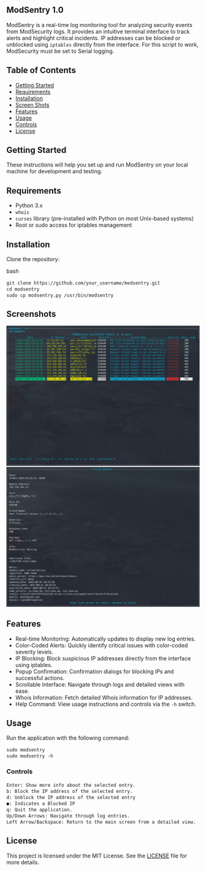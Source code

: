 ## ModSentry 1.0

ModSentry is a real-time log monitoring tool for analyzing security events from ModSecurity logs. It provides an intuitive terminal interface to track alerts and highlight critical incidents. IP addresses can be blocked or unblocked using `iptables` directly from the interface. For this script to work, ModSecurity must be set to Serial logging.

## Table of Contents

- [Getting Started](#getting-started)
- [Requirements](#Requirements)
- [Installation](#installation)
- [Screen Shots](#screenshots)
- [Features](#features)
- [Usage](#usage)
- [Controls](#controls)
- [License](#license)

## Getting Started

These instructions will help you set up and run ModSentry on your local machine for development and testing.

## Requirements

- Python 3.x
- `whois`
- `curses` library (pre-installed with Python on most Unix-based systems)
- Root or sudo access for iptables management

## Installation

Clone the repository:

bash
```
git clone https://github.com/your_username/modsentry.git
cd modsentry
sudo cp modsentry.py /usr/bin/modsentry
```
## Screenshots
<img src="https://raw.githubusercontent.com/yodabytz/modsentry/refs/heads/main/modsentry.png?raw=true" width="600">
<img src="https://raw.githubusercontent.com/yodabytz/modsentry/refs/heads/main/modsentry_info.png?raw=true" width="600">

## Features

- Real-time Monitoring: Automatically updates to display new log entries.
- Color-Coded Alerts: Quickly identify critical issues with color-coded severity levels.
- IP Blocking: Block suspicious IP addresses directly from the interface using iptables.
- Popup Confirmation: Confirmation dialogs for blocking IPs and successful actions.
- Scrollable Interface: Navigate through logs and detailed views with ease.
- Whois Information: Fetch detailed Whois information for IP addresses.
- Help Command: View usage instructions and controls via the `-h` switch.

## Usage
Run the application with the following command:
```
sudo modsentry
sudo modsentry -h
```
### Controls
```
Enter: Show more info about the selected entry.
b: Block the IP address of the selected entry.
d: Unblock the IP address of the selected entry
●: Indicates a Blocked IP
q: Quit the application.
Up/Down Arrows: Navigate through log entries.
Left Arrow/Backspace: Return to the main screen from a detailed view.
```
## License

This project is licensed under the MIT License. See the [LICENSE](./LICENSE) file for more details.
